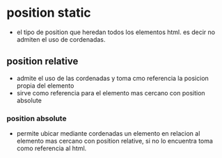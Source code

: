 # position static
- el tipo de position que heredan todos los elementos html. es decir no admiten el uso de cordenadas.

## position relative
- admite el uso de las cordenadas y toma cmo referencia la posicion propia del elemento
- sirve como referencia para el elemento mas cercano con position absolute

### position absolute
- permite ubicar mediante cordenadas un elemento en relacion al elemento mas cercano con position relative, si no lo encuentra toma como referencia al html.